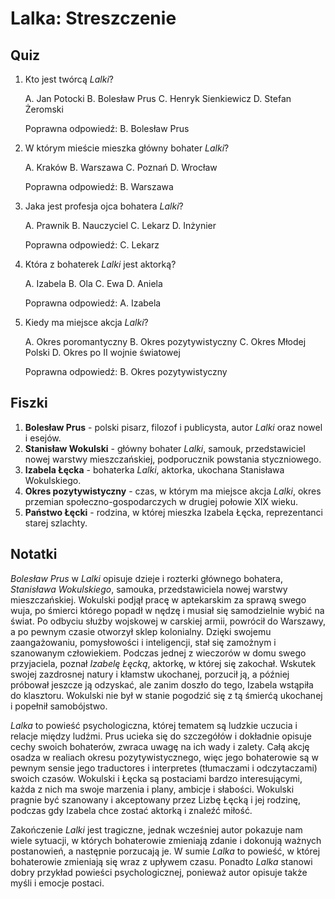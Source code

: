  Lalka: Streszczenie
================

Quiz
----

1. Kto jest twórcą *Lalki*?

   A. Jan Potocki
   B. Bolesław Prus
   C. Henryk Sienkiewicz
   D. Stefan Żeromski

   Poprawna odpowiedź: B. Bolesław Prus

2. W którym mieście mieszka główny bohater *Lalki*?

   A. Kraków
   B. Warszawa
   C. Poznań
   D. Wrocław

   Poprawna odpowiedź: B. Warszawa

3. Jaka jest profesja ojca bohatera *Lalki*?

   A. Prawnik
   B. Nauczyciel
   C. Lekarz
   D. Inżynier

   Poprawna odpowiedź: C. Lekarz

4. Która z bohaterek *Lalki* jest aktorką?

   A. Izabela
   B. Ola
   C. Ewa
   D. Aniela

   Poprawna odpowiedź: A. Izabela

5. Kiedy ma miejsce akcja *Lalki*?

   A. Okres poromantyczny
   B. Okres pozytywistyczny
   C. Okres Młodej Polski
   D. Okres po II wojnie światowej

   Poprawna odpowiedź: B. Okres pozytywistyczny

Fiszki
-----

1. **Bolesław Prus** - polski pisarz, filozof i publicysta, autor *Lalki* oraz nowel i esejów.
2. **Stanisław Wokulski** - główny bohater *Lalki*, samouk, przedstawiciel nowej warstwy mieszczańskiej, podporucznik powstania styczniowego.
3. **Izabela Łęcka** - bohaterka *Lalki*, aktorka, ukochana Stanisława Wokulskiego.
4. **Okres pozytywistyczny** - czas, w którym ma miejsce akcja *Lalki*, okres przemian społeczno-gospodarczych w drugiej połowie XIX wieku.
5. **Państwo Łęcki** - rodzina, w której mieszka Izabela Łęcka, reprezentanci starej szlachty.

Notatki
-------

*Bolesław Prus* w *Lalki* opisuje dzieje i rozterki głównego bohatera, *Stanisława Wokulskiego*, samouka, przedstawiciela nowej warstwy mieszczańskiej. Wokulski podjął pracę w aptekarskim za sprawą swego wuja, po śmierci którego popadł w nędzę i musiał się samodzielnie wybić na świat. Po odbyciu służby wojskowej w carskiej armii, powrócił do Warszawy, a po pewnym czasie otworzył sklep kolonialny. Dzięki swojemu zaangażowaniu, pomysłowości i inteligencji, stał się zamożnym i szanowanym człowiekiem. Podczas jednej z wieczorów w domu swego przyjaciela, poznał *Izabelę Łęcką*, aktorkę, w której się zakochał. Wskutek swojej zazdrosnej natury i kłamstw ukochanej, porzucił ją, a później próbował jeszcze ją odzyskać, ale zanim doszło do tego, Izabela wstąpiła do klasztoru. Wokulski nie był w stanie pogodzić się z tą śmierćą ukochanej i popełnił samobójstwo.

*Lalka* to powieść psychologiczna, której tematem są ludzkie uczucia i relacje między ludźmi. Prus ucieka się do szczegółów i dokładnie opisuje cechy swoich bohaterów, zwraca uwagę na ich wady i zalety. Całą akcję osadza w realiach okresu pozytywistycznego, więc jego bohaterowie są w pewnym sensie jego traductores i interpretes (tłumaczami i odczytaczami) swoich czasów. Wokulski i Łęcka są postaciami bardzo interesującymi, każda z nich ma swoje marzenia i plany, ambicje i słabości. Wokulski pragnie być szanowany i akceptowany przez Lizbę Łęcką i jej rodzinę, podczas gdy Izabela chce zostać aktorką i znaleźć miłość.

Zakończenie *Lalki* jest tragiczne, jednak wcześniej autor pokazuje nam wiele sytuacji, w których bohaterowie zmieniają zdanie i dokonują ważnych postanowień, a następnie porzucają je. W sumie *Lalka* to powieść, w której bohaterowie zmieniają się wraz z upływem czasu. Ponadto *Lalka* stanowi dobry przykład powieści psychologicznej, ponieważ autor opisuje także myśli i emocje postaci.